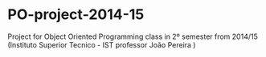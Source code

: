 # PO-project-2014-15
Project for Object Oriented Programming class in 2º semester from 2014/15 (Instituto Superior Tecnico - IST professor João Pereira )
